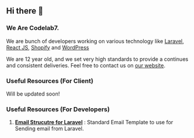 ## Hi there 👋

### We Are Codelab7.
We are bunch of developers working on various technology like <a href="https://laravel.com/">Laravel</a>, <a href="https://react.dev/"> React JS</a>, <a href="https://shopify.com/"> Shopify</a> and <a href="https://wordpress.org/">WordPress</a>

We are 12 year old, and we set very high standards to provide a continues and consistent deliveries.  Feel free to contact us on <a href="https://codelab7.com">our website</a>.

### Useful Resources (For Client)
Will be updated soon!

### Useful Resources (For Developers)
1. <a href="https://github.com/CodeLab7/.github/blob/main/templates/laravel/email-layout.blade.php">**Email Strucutre for Laravel**</a> : Standard Email Template to use for Sending email from Laravel.

<!--

**Here are some ideas to get you started:**

🙋‍♀️ A short introduction - what is your organization all about?
🌈 Contribution guidelines - how can the community get involved?
👩‍💻 Useful resources - where can the community find your docs? Is there anything else the community should know?
🍿 Fun facts - what does your team eat for breakfast?
🧙 Remember, you can do mighty things with the power of [Markdown](https://docs.github.com/github/writing-on-github/getting-started-with-writing-and-formatting-on-github/basic-writing-and-formatting-syntax)
-->
